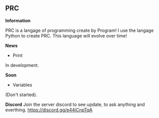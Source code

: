 ## PRC

__Information__


PRC is a langage of programming create by Program!
I use the langage Python to create PRC.
This language will evolve over time!


__News__

* Print

In development.



__Soon__
* Variables

(Don't started).



__Discord__
Join the server discord to see update, to ask anything and everthing.
https://discord.gg/e44jCnpTqA
